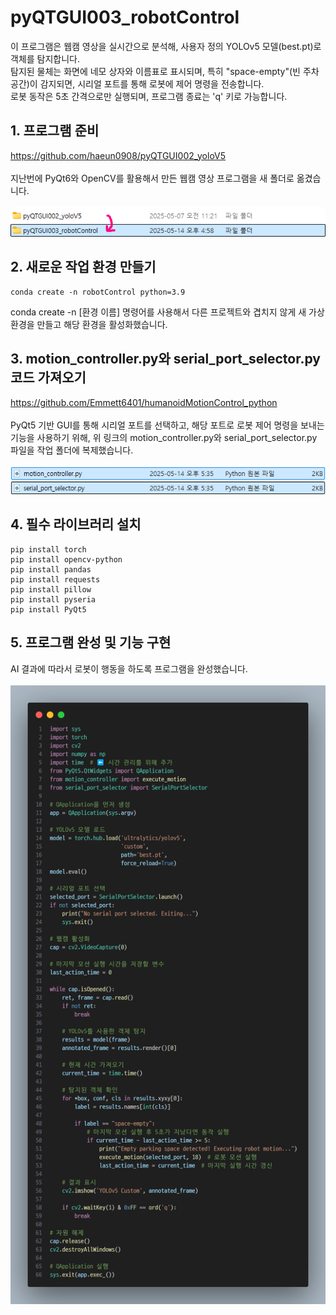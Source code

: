 # pyQTGUI003_robotControl
이 프로그램은 웹캠 영상을 실시간으로 분석해, 사용자 정의 YOLOv5 모델(best.pt)로 객체를 탐지합니다.<br>
탐지된 물체는 화면에 네모 상자와 이름표로 표시되며, 특히 "space-empty"(빈 주차 공간)이 감지되면, 시리얼 포트를 통해 로봇에 제어 명령을 전송합니다.<br>
로봇 동작은 5초 간격으로만 실행되며, 프로그램 종료는 'q' 키로 가능합니다.

## 1. 프로그램 준비
https://github.com/haeun0908/pyQTGUI002_yoloV5<br><br>
지난번에 PyQt6와 OpenCV를 활용해서 만든 웹캠 영상 프로그램을 새 폴더로 옮겼습니다.<br><br>
![1](https://github.com/haeun0908/pyQTGUI003_robotControl/blob/main/images/1.%20%ED%94%84%EB%A1%9C%EA%B7%B8%EB%9E%A8%20%EC%A4%80%EB%B9%84.png)<br>

## 2. 새로운 작업 환경 만들기
```
conda create -n robotControl python=3.9
```
conda create -n [환경 이름] 명령어를 사용해서 다른 프로젝트와 겹치지 않게 새 가상 환경을 만들고 해당 환경을 활성화했습니다.<br>

## 3. motion_controller.py와 serial_port_selector.py 코드 가져오기
https://github.com/Emmett6401/humanoidMotionControl_python<br><br>
PyQt5 기반 GUI를 통해 시리얼 포트를 선택하고, 해당 포트로 로봇 제어 명령을 보내는 기능을 사용하기 위해, 위 링크의 motion_controller.py와 serial_port_selector.py 파일을 작업 폴더에 복제했습니다.<br><br>
![3](https://github.com/haeun0908/pyQTGUI003_robotControl/blob/main/images/3.%20%EC%BD%94%EB%93%9C%20%EA%B0%80%EC%A0%B8%EC%98%A4%EA%B8%B0.png)<br>

## 4. 필수 라이브러리 설치
```
pip install torch
pip install opencv-python
pip install pandas
pip install requests
pip install pillow
pip install pyseria
pip install PyQt5
```

## 5. 프로그램 완성 및 기능 구현
AI 결과에 따라서 로봇이 행동을 하도록 프로그램을 완성했습니다.<br><br>
![code](https://github.com/haeun0908/pyQTGUI003_robotControl/blob/main/images/code.png)<br>
